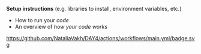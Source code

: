 **Setup instructions** (e.g. libraries to install, environment variables, etc.)
* How to run your _code_
* An overview of _*how your code works*_

https://github.com/NataliaVakh/DAY4/actions/workflows/main.yml/badge.svg
